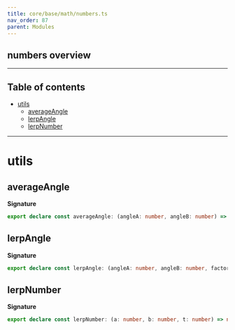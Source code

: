 ```yaml
---
title: core/base/math/numbers.ts
nav_order: 87
parent: Modules
---
```


## numbers overview

---

<h2 class="text-delta">Table of contents</h2>

- [utils](#utils)
  - [averageAngle](#averageangle)
  - [lerpAngle](#lerpangle)
  - [lerpNumber](#lerpnumber)

---

# utils

## averageAngle

**Signature**

```ts
export declare const averageAngle: (angleA: number, angleB: number) => number
```

## lerpAngle

**Signature**

```ts
export declare const lerpAngle: (angleA: number, angleB: number, factor: number) => number
```

## lerpNumber

**Signature**

```ts
export declare const lerpNumber: (a: number, b: number, t: number) => number
```

